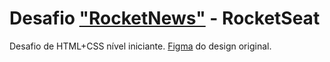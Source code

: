 # Desafio ["RocketNews"](https://app.rocketseat.com.br/discover/challenges/rocketnews) - RocketSeat
Desafio de HTML+CSS nível iniciante.
[Figma](https://www.figma.com/file/OVTHLjc2hi3MSQiYm9BplU/DD-%2F-RocketNews/duplicate) do design original.
